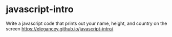 # javascript-intro
Write a javascript code that prints out your name, height, and country on the screen
https://elegancey.github.io/javascript-intro/
